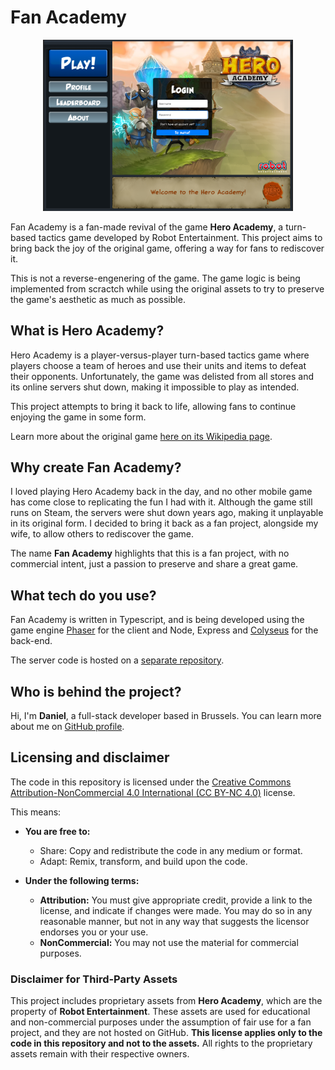 # Fan Academy

<p align="center">
<img src="./readmeImage.png" alt="Fan Academy screenshot" width="400" height="auto">
</p>

Fan Academy is a fan-made revival of the game **Hero Academy**, a turn-based tactics game developed by Robot Entertainment. This project aims to bring back the joy of the original game, offering a way for fans to rediscover it.

This is not a reverse-engenering of the game. The game logic is being implemented from scractch while using the original assets to try to preserve the game's aesthetic as much as possible.

## What is Hero Academy?

Hero Academy is a player-versus-player turn-based tactics game where players choose a team of heroes and use their units and items to defeat their opponents. Unfortunately, the game was delisted from all stores and its online servers shut down, making it impossible to play as intended.

This project attempts to bring it back to life, allowing fans to continue enjoying the game in some form.

Learn more about the original game [here on its Wikipedia page](https://en.wikipedia.org/wiki/Hero_Academy).

## Why create Fan Academy?

I loved playing Hero Academy back in the day, and no other mobile game has come close to replicating the fun I had with it. Although the game still runs on Steam, the servers were shut down years ago, making it unplayable in its original form. I decided to bring it back as a fan project, alongside my wife, to allow others to rediscover the game.

The name **Fan Academy** highlights that this is a fan project, with no commercial intent, just a passion to preserve and share a great game.

## What tech do you use?

Fan Academy is written in Typescript, and is being developed using the game engine [Phaser](https://phaser.io/) for the client and Node, Express and [Colyseus](https://colyseus.io/) for the back-end.

The server code is hosted on a [separate repository](https://github.com/Dan-DH/fan-academy-be).

## Who is behind the project?

Hi, I'm **Daniel**, a full-stack developer based in Brussels. You can learn more about me on [GitHub profile](https://github.com/Dan-DH).

## Licensing and disclaimer

The code in this repository is licensed under the [Creative Commons Attribution-NonCommercial 4.0 International (CC BY-NC 4.0)](https://creativecommons.org/licenses/by-nc/4.0/) license.

This means:
- **You are free to:**
  - Share: Copy and redistribute the code in any medium or format.
  - Adapt: Remix, transform, and build upon the code.

- **Under the following terms:**
  - **Attribution:** You must give appropriate credit, provide a link to the license, and indicate if changes were made. You may do so in any reasonable manner, but not in any way that suggests the licensor endorses you or your use.
  - **NonCommercial:** You may not use the material for commercial purposes.

### **Disclaimer for Third-Party Assets**

This project includes proprietary assets from **Hero Academy**, which are the property of **Robot Entertainment**. These assets are used for educational and non-commercial purposes under the assumption of fair use for a fan project, and they are not hosted on GitHub. **This license applies only to the code in this repository and not to the assets.** All rights to the proprietary assets remain with their respective owners.
